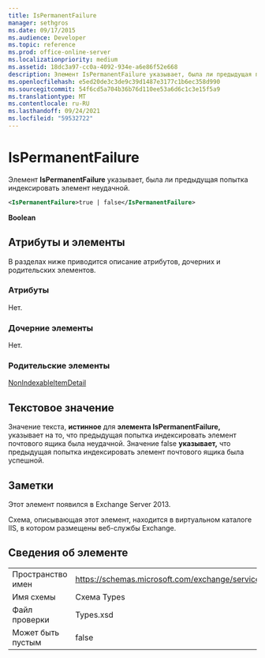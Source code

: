 ```yaml
---
title: IsPermanentFailure
manager: sethgros
ms.date: 09/17/2015
ms.audience: Developer
ms.topic: reference
ms.prod: office-online-server
ms.localizationpriority: medium
ms.assetid: 18dc3a97-cc0a-4092-934e-a6e86f52e668
description: Элемент IsPermanentFailure указывает, была ли предыдущая попытка индексировать элемент неудачной.
ms.openlocfilehash: e5ed20de3c3de9c39d1487e3177c1b6ec358d990
ms.sourcegitcommit: 54f6cd5a704b36b76d110ee53a6d6c1c3e15f5a9
ms.translationtype: MT
ms.contentlocale: ru-RU
ms.lasthandoff: 09/24/2021
ms.locfileid: "59532722"
---
```

# <a name="ispermanentfailure"></a>IsPermanentFailure

Элемент **IsPermanentFailure** указывает, была ли предыдущая попытка индексировать элемент неудачной. 
  
```XML
<IsPermanentFailure>true | false</IsPermanentFailure>
```

 **Boolean**
## <a name="attributes-and-elements"></a>Атрибуты и элементы

В разделах ниже приводится описание атрибутов, дочерних и родительских элементов.
  
### <a name="attributes"></a>Атрибуты

Нет.
  
### <a name="child-elements"></a>Дочерние элементы

Нет.
  
### <a name="parent-elements"></a>Родительские элементы

[NonIndexableItemDetail](nonindexableitemdetail.md)
  
## <a name="text-value"></a>Текстовое значение

Значение текста, **истинное** для **элемента IsPermanentFailure,** указывает на то, что предыдущая попытка индексировать элемент почтового ящика была неудачной. Значение false **указывает,** что предыдущая попытка индексировать элемент почтового ящика была успешной. 
  
## <a name="remarks"></a>Заметки

Этот элемент появился в Exchange Server 2013.
  
Схема, описывающая этот элемент, находится в виртуальном каталоге IIS, в котором размещены веб-службы Exchange.
  
## <a name="element-information"></a>Сведения об элементе

|||
|:-----|:-----|
|Пространство имен  <br/> |https://schemas.microsoft.com/exchange/services/2006/types  <br/> |
|Имя схемы  <br/> |Схема Types  <br/> |
|Файл проверки  <br/> |Types.xsd  <br/> |
|Может быть пустым  <br/> |false  <br/> |
   

